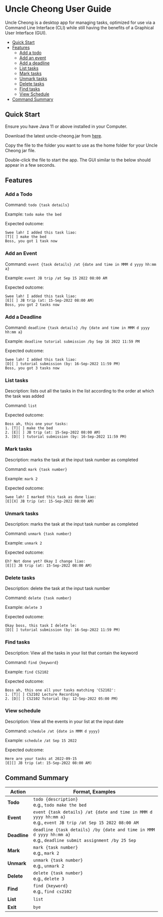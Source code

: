 # Uncle Cheong User Guide

Uncle Cheong is a desktop app for managing tasks, optimized for use via a Command Line Interface (CLI) while still having the benefits of a Graphical User Interface (GUI).

- [Quick Start](#quick-start)
- [Features](#features)
   * [Add a todo](#add-a-todo)
   * [Add an event](#add-an-event)
   * [Add a deadline](#add-a-deadline)
   * [List tasks](#list-tasks)
   * [Mark tasks](#mark-tasks)
   * [Unmark tasks](#unmark-tasks)
   * [Delete tasks](#delete-tasks)
   * [Find tasks](#find-tasks)
   * [View Schedule](#view-schedule)
- [Command Summary](#command-summary)

## Quick Start
Ensure you have Java 11 or above installed in your Computer.

Download the latest uncle-cheong.jar from [here](https://github.com/MuhdMusab/ip/releases/tag/v0.2).

Copy the file to the folder you want to use as the home folder for your Uncle Cheong jar file.

Double-click the file to start the app. The GUI similar to the below should appear in a few seconds.

## Features 

### Add a Todo

Command: `todo {task details}`

Example: `todo make the bed`

Expected outcome:
```
Swee lah! I added this task liao:
[T][ ] make the bed
Boss, you got 1 task now
```

### Add an Event

Command: `event {task details} /at {date and time in MMM d yyyy hh:mm a}`

Example: `event JB trip /at Sep 15 2022 08:00 AM`

Expected outcome:
```
Swee lah! I added this task liao:
[E][ ] JB trip (at: 15-Sep-2022 08:00 AM)
Boss, you got 2 tasks now
```

### Add a Deadline

Command: `deadline {task details} /by {date and time in MMM d yyyy hh:mm a}`

Example: `deadline tutorial submission /by Sep 16 2022 11:59 PM`

Expected outcome:
```
Swee lah! I added this task liao:
[D][ ] tutorial submission (by: 16-Sep-2022 11:59 PM)
Boss, you got 3 tasks now
```

### List tasks

Description: lists out all the tasks in the list according to the order at which the task was added

Command: `list`

Expected outcome:
```
Boss ah, this one your tasks:
1. [T][ ] make the bed
2. [E][ ] JB trip (at: 15-Sep-2022 08:00 AM)
3. [D][ ] tutorial submission (by: 16-Sep-2022 11:59 PM)
```

### Mark tasks

Description: marks the task at the input task number as completed

Command: `mark {task number}`

Example: `mark 2`

Expected outcome:
```
Swee lah! I marked this task as done liao:
[E][X] JB trip (at: 15-Sep-2022 08:00 AM)
```

### Unmark tasks

Description: marks the task at the input task number as completed

Command: `unmark {task number}`

Example: `unmark 2`

Expected outcome:
```
Eh? Not done yet? Okay I change liao:
[E][] JB trip (at: 15-Sep-2022 08:00 AM)
```

### Delete tasks

Description: delete the task at the input task number

Command: `delete {task number}`

Example: `delete 3`

Expected outcome:
```
Okay boss, this task I delete le:
[D][ ] tutorial submission (by: 16-Sep-2022 11:59 PM)
```

### Find tasks

Description: View all the tasks in your list that contain the keyword

Command: `find {keyword}`

Example: `find CS2102`

Expected outcome:
```
Boss ah, this one all your tasks matching 'CS2102':
1. [T][ ] CS2102 Lecture Recording
2. [D][ ] CS2102 Tutorial (by: 12-Sep-2022 05:00 PM)
```

### View schedule

Description: View all the events in your list at the input date

Command: `schedule /at {date in MMM d yyyy}`

Example: `schedule /at Sep 15 2022`

Expected outcome:
```
Here are your tasks at 2022-09-15
[E][] JB trip (at: 15-Sep-2022 08:00 AM)
```

## Command Summary

Action | Format, Examples
--------|------------------
**Todo** | `todo {description}` <br> e.g., `todo make the bed`
**Event** | `event {task details} /at {date and time in MMM d yyyy hh:mm a}` <br> e.g., `event JB trip /at Sep 15 2022 08:00 AM`
**Deadline** | `deadline {task details} /by {date and time in MMM d yyyy hh:mm a}` <br> e.g., `deadline submit assignment /by 25 Sep`
**Mark** | `mark {task number}`<br> e.g., `mark 2`
**Unmark** | `unmark {task number}`<br> e.g., `unmark 2`
**Delete** | `delete {task number}`<br> e.g., `delete 3`
**Find** | `find {keyword}`<br> e.g., `find cs2102`
**List** | `list`
**Exit** | `bye`

